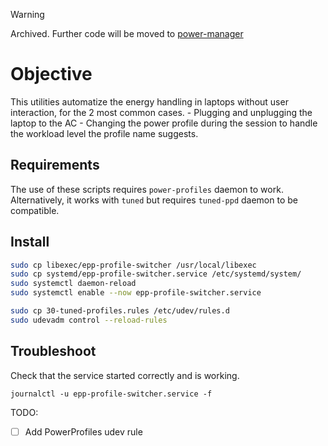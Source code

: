 > [!WARNING]
> Archived. Further code will be moved to [power-manager](https://github.com/hriva/power-manager)

# Objective
This utilities automatize the energy handling in laptops without user interaction, for the 2 most common cases.
    - Plugging and unplugging the laptop to the AC
    - Changing the power profile during the session to handle the workload level the profile name suggests.

## Requirements
The use of these scripts requires `power-profiles` daemon to work.
Alternatively, it works with `tuned` but requires `tuned-ppd` daemon to be compatible.


## Install
```sh
sudo cp libexec/epp-profile-switcher /usr/local/libexec
sudo cp systemd/epp-profile-switcher.service /etc/systemd/system/
sudo systemctl daemon-reload
sudo systemctl enable --now epp-profile-switcher.service

sudo cp 30-tuned-profiles.rules /etc/udev/rules.d
sudo udevadm control --reload-rules
```

## Troubleshoot
Check that the service started correctly and is working.
```
journalctl -u epp-profile-switcher.service -f
```

TODO:
- [ ] Add PowerProfiles udev rule
